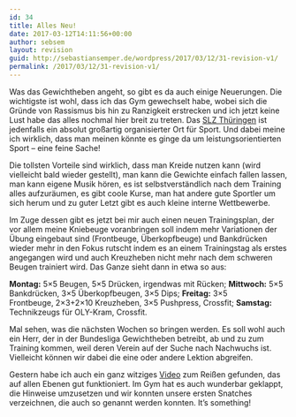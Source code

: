 ```yaml
---
id: 34
title: Alles Neu!
date: 2017-03-12T14:11:56+00:00
author: sebsem
layout: revision
guid: http://sebastiansemper.de/wordpress/2017/03/12/31-revision-v1/
permalink: /2017/03/12/31-revision-v1/
---
```

Was das Gewichtheben angeht, so gibt es da auch einige Neuerungen. Die wichtigste ist wohl, dass ich das Gym gewechselt habe, wobei sich die Gründe von Rassismus bis hin zu Ranzigkeit erstrecken und ich jetzt keine Lust habe das alles nochmal hier breit zu treten. Das [SLZ Thüringen](http://www.sport-leistungszentrum.de/) ist jedenfalls ein absolut großartig organisierter Ort für Sport. Und dabei meine ich wirklich, dass man meinen könnte es ginge da um leistungsorientierten Sport – eine feine Sache!

Die tollsten Vorteile sind wirklich, dass man Kreide nutzen kann (wird vielleicht bald wieder gestellt), man kann die Gewichte einfach fallen lassen, man kann eigene Musik hören, es ist selbstverständlich nach dem Training alles aufzuräumen, es gibt coole Kurse, man hat andere gute Sportler um sich herum und zu guter Letzt gibt es auch kleine interne Wettbewerbe.

Im Zuge dessen gibt es jetzt bei mir auch einen neuen Trainingsplan, der vor allem meine Kniebeuge voranbringen soll indem mehr Variationen der Übung eingebaut sind (Frontbeuge, Überkopfbeuge) und Bankdrücken wieder mehr in den Fokus rutscht indem es an einem Trainingstag als erstes angegangen wird und auch Kreuzheben nicht mehr nach dem schweren Beugen trainiert wird. Das Ganze sieht dann in etwa so aus:

**Montag:** 5&#215;5 Beugen, 5&#215;5 Drücken, irgendwas mit Rücken; **Mittwoch:** 5&#215;5 Bankdrücken, 3&#215;5 Überkopfbeugen, 3&#215;5 Dips; **Freitag:** 3&#215;5 Frontbeuge, 2&#215;3+2&#215;10 Kreuzheben, 3&#215;5 Pushpress, Crossfit; **Samstag:** Technikzeugs für OLY-Kram, Crossfit.

Mal sehen, was die nächsten Wochen so bringen werden. Es soll wohl auch ein Herr, der in der Bundesliga Gewichtheben betreibt, ab und zu zum Training kommen, weil deren Verein auf der Suche nach Nachwuchs ist. Vielleicht können wir dabei die eine oder andere Lektion abgreifen.

Gestern habe ich auch ein ganz witziges [Video](https://www.youtube.com/watch?v=rGeGp6t1aQ4) zum Reißen gefunden, das auf allen Ebenen gut funktioniert. Im Gym hat es auch wunderbar geklappt, die Hinweise umzusetzen und wir konnten unsere ersten Snatches verzeichnen, die auch so genannt werden konnten. It&#8217;s something!